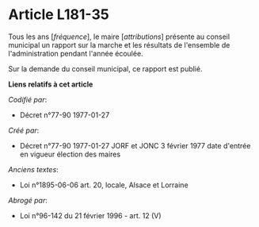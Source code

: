 # Article L181-35

Tous les ans [*fréquence*], le maire [*attributions*] présente au conseil municipal un rapport sur la marche et les résultats
de l'ensemble de l'administration pendant l'année écoulée. 

Sur la demande du conseil municipal, ce rapport est publié.

**Liens relatifs à cet article**

_Codifié par_:

  - Décret n°77-90 1977-01-27

_Créé par_:

  - Décret n°77-90 1977-01-27 JORF et JONC 3 février 1977 date d'entrée en vigueur élection des maires

_Anciens textes_:

  - Loi n°1895-06-06 art. 20, locale, Alsace et Lorraine

_Abrogé par_:

  - Loi n°96-142 du 21 février 1996 - art. 12 (V)
